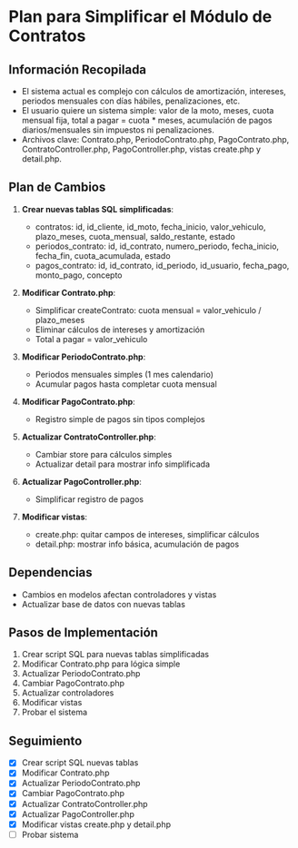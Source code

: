 # Plan para Simplificar el Módulo de Contratos

## Información Recopilada
- El sistema actual es complejo con cálculos de amortización, intereses, periodos mensuales con días hábiles, penalizaciones, etc.
- El usuario quiere un sistema simple: valor de la moto, meses, cuota mensual fija, total a pagar = cuota * meses, acumulación de pagos diarios/mensuales sin impuestos ni penalizaciones.
- Archivos clave: Contrato.php, PeriodoContrato.php, PagoContrato.php, ContratoController.php, PagoController.php, vistas create.php y detail.php.

## Plan de Cambios
1. **Crear nuevas tablas SQL simplificadas**:
   - contratos: id, id_cliente, id_moto, fecha_inicio, valor_vehiculo, plazo_meses, cuota_mensual, saldo_restante, estado
   - periodos_contrato: id, id_contrato, numero_periodo, fecha_inicio, fecha_fin, cuota_acumulada, estado
   - pagos_contrato: id, id_contrato, id_periodo, id_usuario, fecha_pago, monto_pago, concepto

2. **Modificar Contrato.php**:
   - Simplificar createContrato: cuota mensual = valor_vehiculo / plazo_meses
   - Eliminar cálculos de intereses y amortización
   - Total a pagar = valor_vehiculo

3. **Modificar PeriodoContrato.php**:
   - Periodos mensuales simples (1 mes calendario)
   - Acumular pagos hasta completar cuota mensual

4. **Modificar PagoContrato.php**:
   - Registro simple de pagos sin tipos complejos

5. **Actualizar ContratoController.php**:
   - Cambiar store para cálculos simples
   - Actualizar detail para mostrar info simplificada

6. **Actualizar PagoController.php**:
   - Simplificar registro de pagos

7. **Modificar vistas**:
   - create.php: quitar campos de intereses, simplificar cálculos
   - detail.php: mostrar info básica, acumulación de pagos

## Dependencias
- Cambios en modelos afectan controladores y vistas
- Actualizar base de datos con nuevas tablas

## Pasos de Implementación
1. Crear script SQL para nuevas tablas simplificadas
2. Modificar Contrato.php para lógica simple
3. Actualizar PeriodoContrato.php
4. Cambiar PagoContrato.php
5. Actualizar controladores
6. Modificar vistas
7. Probar el sistema

## Seguimiento
- [x] Crear script SQL nuevas tablas
- [x] Modificar Contrato.php
- [x] Actualizar PeriodoContrato.php
- [x] Cambiar PagoContrato.php
- [x] Actualizar ContratoController.php
- [x] Actualizar PagoController.php
- [x] Modificar vistas create.php y detail.php
- [ ] Probar sistema
